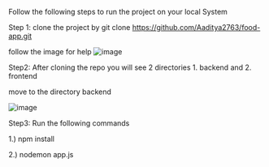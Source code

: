 Follow the following steps to run the project on your local System

Step 1: clone the project by  git clone https://github.com/Aaditya2763/food-app.git

follow the image for help
![image](https://github.com/Aaditya2763/food-app/assets/82217702/b27eba2d-a67a-44d4-9950-6f81138ddd07)


Step2: After cloning the repo you will see 2 directories  1. backend and 2. frontend 

 move to the directory backend

 ![image](https://github.com/Aaditya2763/food-app/assets/82217702/0632b41a-b284-4286-aa89-a4a4b2914282)

Step3: Run the following commands

1.)  npm install

2.) nodemon app.js




